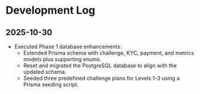 # Development Log

## 2025-10-30
- Executed Phase 1 database enhancements:
  - Extended Prisma schema with challenge, KYC, payment, and metrics models plus supporting enums.
  - Reset and migrated the PostgreSQL database to align with the updated schema.
  - Seeded three predefined challenge plans for Levels 1-3 using a Prisma seeding script.
